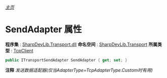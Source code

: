 ###### [主页](./Index.md "主页")
# SendAdapter 属性
**程序集** : [SharpDevLib.Transport.dll](./SharpDevLib.Transport.assembly.md "SharpDevLib.Transport.dll")
**命名空间** : [SharpDevLib.Transport](./SharpDevLib.Transport.namespace.md "SharpDevLib.Transport")
**所属类型** : [TcpClient](./SharpDevLib.Transport.TcpClient.md "TcpClient")
``` csharp
public ITransportSendAdapter SendAdapter { get; set; }
```
**注释**
*发送数据适配器(仅当AdapterType=TcpAdapterType.Custom时有用)*

